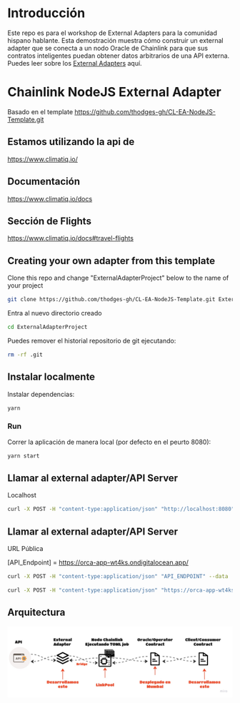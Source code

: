 # Introducción

Este repo es para el workshop de External Adapters para la comunidad hispano hablante. Esta demostración muestra cómo construir un external adapter que se conecta a un nodo Oracle de Chainlink para que sus contratos inteligentes puedan obtener datos arbitrarios de una API externa. Puedes leer sobre los [External Adapters](https://docs.chain.link/docs/external-adapters/) aquí.

# Chainlink NodeJS External Adapter 

Basado en el template https://github.com/thodges-gh/CL-EA-NodeJS-Template.git

## Estamos utilizando la api de 

https://www.climatiq.io/

## Documentación

https://www.climatiq.io/docs

## Sección de Flights

https://www.climatiq.io/docs#travel-flights


## Creating your own adapter from this template

Clone this repo and change "ExternalAdapterProject" below to the name of your project

```bash
git clone https://github.com/thodges-gh/CL-EA-NodeJS-Template.git ExternalAdapterProject
```

Entra al nuevo directorio creado

```bash
cd ExternalAdapterProject
```

Puedes remover el historial repositorio de git ejecutando:

```bash
rm -rf .git
```

## Instalar localmente

Instalar dependencias:

```bash
yarn
```

### Run

Correr la aplicación de manera local (por defecto en el peurto 8080):

```bash
yarn start
```
## Llamar al external adapter/API Server

Localhost

```bash
curl -X POST -H "content-type:application/json" "http://localhost:8080" --data '{"id": 1, "data": {"from": "ONT", "to": "SCL","passengers": 300,"class": "unknown" } }'
```
## Llamar al external adapter/API Server

URL Pública

[API_Endpoint] = https://orca-app-wt4ks.ondigitalocean.app/

```bash
curl -X POST -H "content-type:application/json" "API_ENDPOINT" --data '{"id": 1, "data": {"from": "ONT", "to": "SCL","passengers": 300,"classFlight": "unknown" } }'
```

```bash
curl -X POST -H "content-type:application/json" "https://orca-app-wt4ks.ondigitalocean.app/" --data '{"id": 1, "data": {"from": "ONT", "to": "SCL","passengers": 300,"classFlight": "unknown" } }'
```


## Arquitectura

![alt Dibujo de arquitectura mostrando la interacción dentro del sistema](./img/ea-arquitectura.jpg "Diagrama de Arquitectura")

